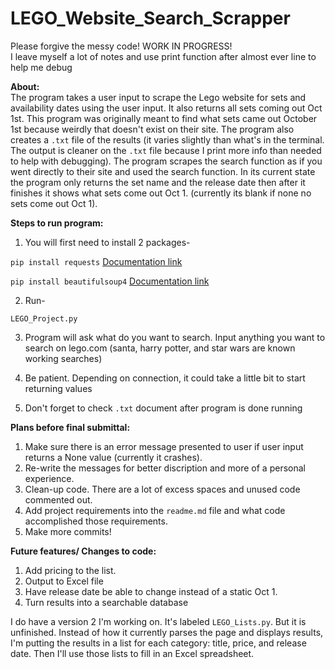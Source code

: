 # LEGO_Website_Search_Scrapper


Please forgive the messy code! WORK IN PROGRESS!<br />
I leave myself a lot of notes and use print function after almost ever line to help me debug



**About:**<br />
The program takes a user input to scrape the Lego website for sets and availability dates using the user input. It also returns all sets coming out Oct 1st. This program was originally meant to find what sets came out October 1st because weirdly that doesn't exist on their site. The program also creates a `.txt` file of the results (it varies slightly than what's in the terminal. The output is cleaner on the `.txt` file because I print more info than needed to help with debugging). The program scrapes the search function as if you went directly to their site and used the search function. In its current state the program only returns the set name and the release date then after it finishes it shows what sets come out Oct 1. (currently its blank if none no sets come out Oct 1). 

**Steps to run program:**
1) You will first need to install 2 packages-

`pip install requests`
[Documentation link](https://docs.python-requests.org/en/master/user/install/)

`pip install beautifulsoup4`
[Documentation link](https://www.crummy.com/software/BeautifulSoup/#Download)

2) Run-

`LEGO_Project.py`

3) Program will ask what do you want to search. Input anything you want to search on lego.com (santa, harry potter, and star wars are known working searches)

4) Be patient. Depending on connection, it could take a little bit to start returning values

5) Don't forget to check `.txt` document after program is done running



**Plans before final submittal:**
1) Make sure there is an error message presented to user if user input returns a None value (currently it crashes).
2) Re-write the messages for better discription and more of a personal experience. 
3) Clean-up code. There are a lot of excess spaces and unused code commented out. 
4) Add project requirements into the `readme.md` file and what code accomplished those requirements. 
5) Make more commits!



**Future features/ Changes to code:**
1) Add pricing to the list. 
2) Output to Excel file
3) Have release date be able to change instead of a static Oct 1.
4) Turn results into a searchable database


I do have a version 2 I'm working on. It's labeled `LEGO_Lists.py`. But it is unfinished. Instead of how it currently parses the page and displays results, I'm putting the results in a list for each category: title, price, and release date. Then I'll use those lists to fill in an Excel spreadsheet. 
